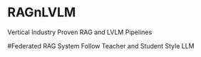 # RAGnLVLM
Vertical Industry Proven RAG and LVLM Pipelines

#Federated RAG System
Follow Teacher and Student Style LLM
